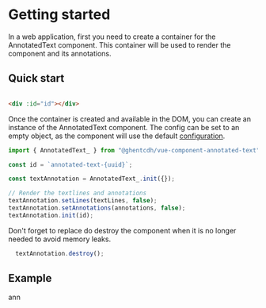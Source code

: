 # Getting started

In a web application, first you need to create a container for the AnnotatedText component. This container will be used
to render the component and its annotations.

## Quick start

```html

<div :id="id"></div>
```

Once the container is created and available in the DOM, you can create an instance of the AnnotatedText component.
The config can be set to an empty object, as the component will use the default [configuration](./config.md).

```ts
import { AnnotatedText_ } from "@ghentcdh/vue-component-annotated-text";

const id = `annotated-text-{uuid}`;

const textAnnotation = AnnotatedText_.init({});

// Render the textlines and annotations
textAnnotation.setLines(textLines, false);
textAnnotation.setAnnotations(annotations, false);
textAnnotation.init(id);
``` 

Don't forget to replace do destroy the component when it is no longer needed to avoid memory leaks.

```ts
  textAnnotation.destroy();
```

## Example

<div id="annotated-text">ann</div>

<script setup>
//
import { onMounted, onUnmounted, watch, watchEffect } from "vue";
import { AnnotatedText_ } from "@ghentcdh/vue-component-annotated-text";
import { lines, annotations, waitUntilElementExists } from "@demo";
const id = `annotated-text`;

waitUntilElementExists(id).then((element) => {
  createAnnotations();
});

const textAnnotation = AnnotatedText_.init({});
const createAnnotations = ()=>{
    textAnnotation.setLines(lines, false);
    textAnnotation.setAnnotations(annotations, false);
    textAnnotation.init(id);
}
</script>

